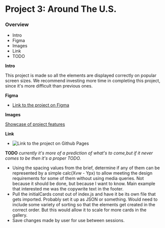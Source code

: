 # Project 3: Around The U.S.

### Overview  

* Intro  
* Figma  
* Images
* Link
* TODO

**Intro**
  
This project is made so all the elements are displayed correctly on popular screen sizes. We recommend investing more time in completing this project, since it's more difficult than previous ones.  
  
**Figma**  
  
* [Link to the project on Figma](https://www.figma.com/file/ii4xxsJ0ghevUOcssTlHZv/Sprint-3%3A-Around-the-US?node-id=0%3A1)  
  
**Images**  
  
[Showcase of project features](https://github.com/Meidoragon/se_project_aroundtheus/blob/assets/around_US_showcase.gif)

**Link**
* ![Link to the project on Github Pages](https://meidoragon.github.io/se_project_aroundtheus/)

**TODO** *currently it's more of a prediction of what's to come,but if it never comes to be then it's a proper TODO.*

* Using the spacing values from the brief, determine if any of them can be represented by a simple calc(Xvw - Ypx) to allow meeting the design requirements for some of them without using media queries. Not because it should be done, but because I want to know. Main example that interested me was the copywrite text in the footer. 
* Pull the initialCards const out of index.js and have it be its own file that gets imported. Probably set it up as JSON or something. Would need to include some variety of sorting so that the elements get created in the correct order. But this would allow it to scale for more cards in the gallery.
* Save changes made by user for use between sessions.